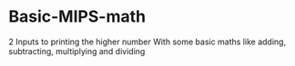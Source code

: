# Basic-MIPS-math
2 Inputs to printing the higher number
With some basic maths like adding, subtracting, multiplying and dividing
